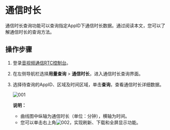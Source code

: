 # 通信时长

通信时长查询功能可以查询指定AppID下通信时长数据。通过阅读本文，您可以了解通信时长的查询方法。

## 操作步骤

1.  登录[音视频通信RTC控制台](https://rtc.console.aliyun.com)。

2.  在左侧导航栏选择**用量查询** \> **通信时长**，进入通信时长查询界面。

3.  选择待查询的AppID、区域及时间区域，单击**查询**，查看通信时长详细数据。

    ![001](https://static-aliyun-doc.oss-accelerate.aliyuncs.com/assets/img/zh-CN/3617136261/p294751.png)

    **说明：**

    -   曲线图中纵轴为通信时长（单位：分钟），横轴为时间。
    -   您可以单击右上角![002](https://static-aliyun-doc.oss-accelerate.aliyuncs.com/assets/img/zh-CN/5611326261/p294519.png)，实现刷新、下载和全屏显示功能。

